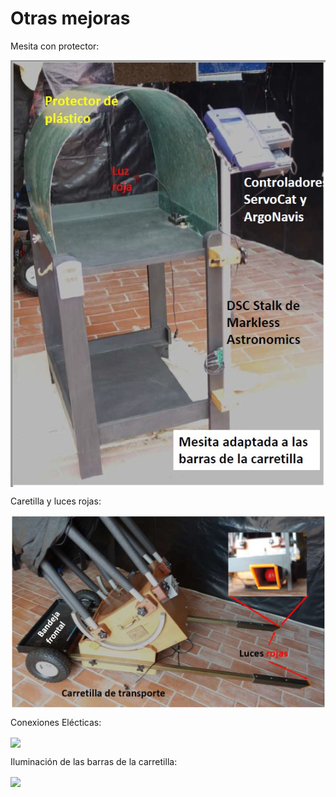 # Otras mejoras

Mesita con protector:

<img src="IMG/Mesita con protector.jpg" width=800 align=center>

Caretilla y luces rojas:

<img src="IMG/Carretilla y luces rojas.jpg" width=800 align=center>

Conexiones Elécticas:

<img src="IMG/conexiones eléctricas.jpg" width=800 align=center>

Iluminación de las barras de la carretilla:

<img src="IMG/Iluminación barras carretilla.jpg" width=800 align=center>
